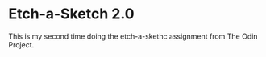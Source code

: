 # Etch-a-Sketch 2.0

This is my second time doing the etch-a-skethc assignment from The Odin Project.
